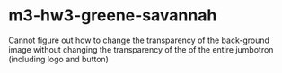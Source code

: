 # m3-hw3-greene-savannah

Cannot figure out how to change the transparency of the back-ground image without changing the transparency of the of the entire jumbotron (including logo and button) 
